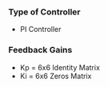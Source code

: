 ### Type of Controller
- PI Controller

### Feedback Gains

- Kp = 6x6 Identity Matrix
- Ki = 6x6 Zeros Matrix